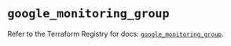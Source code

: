 # `google_monitoring_group`

Refer to the Terraform Registry for docs: [`google_monitoring_group`](https://registry.terraform.io/providers/hashicorp/google/6.27.0/docs/resources/monitoring_group).
